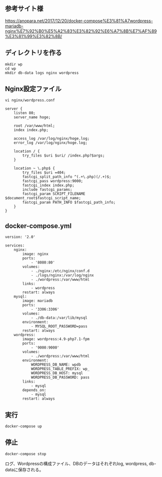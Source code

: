 ## 参考サイト様
https://anopara.net/2017/12/20/docker-compose%E3%81%A7wordpress-mariadb-nginx%E7%92%B0%E5%A2%83%E3%82%92%E6%A7%8B%E7%AF%89%E3%81%99%E3%82%8B/


## ディレクトリを作る
```
mkdir wp
cd wp
mkdir db-data logs nginx wordpress
```

## Nginx設定ファイル
```
vi nginx/wordpress.conf
```
```
server {
    listen 80;
    server_name hoge;
 
    root /var/www/html;
    index index.php;
 
    access_log /var/log/nginx/hoge.log;
    error_log /var/log/nginx/hoge.log;
 
    location / {
        try_files $uri $uri/ /index.php?$args;
    }
 
    location ~ \.php$ {
        try_files $uri =404;
        fastcgi_split_path_info ^(.+\.php)(/.+)$;
        fastcgi_pass wordpress:9000;
        fastcgi_index index.php;
        include fastcgi_params;
        fastcgi_param SCRIPT_FILENAME $document_root$fastcgi_script_name;
        fastcgi_param PATH_INFO $fastcgi_path_info;
    }
}
```

## docker-compose.yml
```
version: '2.0'
 
services:
    nginx:
        image: nginx
        ports:
            - '8080:80'
        volumes:
            - ./nginx:/etc/nginx/conf.d
            - ./logs/nginx:/var/log/nginx
            - ./wordpress:/var/www/html
        links:
            - wordpress
        restart: always
    mysql:
        image: mariadb 
        ports:
            - '3306:3306'
        volumes:
            - ./db-data:/var/lib/mysql 
        environment:
            - MYSQL_ROOT_PASSWORD=pass
        restart: always
    wordpress:
        image: wordpress:4.9-php7.1-fpm
        ports:
            - '9000:9000'
        volumes:
            - ./wordpress:/var/www/html
        environment:
            WORDPRESS_DB_NAME: wpdb
            WORDPRESS_TABLE_PREFIX: wp_
            WORDPRESS_DB_HOST: mysql
            WORDPRESS_DB_PASSWORD: pass
        links:
            - mysql
        depends_on:
            - mysql
        restart: always
```

## 実行
```
docker-compose up
```

## 停止
```
docker-compose stop
```

ログ、Wordpressの構成ファイル、DBのデータはそれぞれlog, wordpress, db-dataに保存される。

